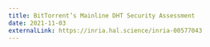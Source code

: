 ```yaml
---
title: BitTorrent’s Mainline DHT Security Assessment
date: 2021-11-03
externalLink: https://inria.hal.science/inria-00577043
---
```

